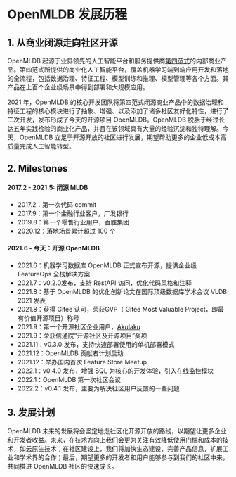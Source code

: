 # OpenMLDB 发展历程

## 1. 从商业闭源走向社区开源

OpenMLDB 起源于业界领先的人工智能平台和服务提供商[第四范式](https://www.4paradigm.com)的内部商业产品。第四范式所提供的商业化人工智能平台，覆盖机器学习端到端应用开发和落地的全流程，包括数据治理、特征工程、模型训练和推理、模型管理等各个方面。其产品在上百个企业级场景中得到部署和大规模应用。

2021 年，OpenMLDB 的核心开发团队将第四范式闭源商业产品中的数据治理和特征工程的核心模块进行了抽象、增强、以及添加了诸多社区友好化特性，进行了二次开发，发布形成了今天的开源项目  OpenMLDB。OpenMLDB 脱胎于经过长达五年实践检验的商业化产品，并且在该领域具有大量的经验沉淀和独特理解。今天，OpenMLDB 立足于开源开放的社区进行发展，期望帮助更多的企业低成本高质量完成人工智能转型。

## 2. Milestones

#### 2017.2 - 2021.5: 闭源 MLDB

- 2017.2：第一次代码 commit
- 2017.9：第一个金融行业客户，广发银行
- 2019.8：第一个零售行业用户，百胜集团
- 2020.12：落地场景累计超过 100 个

#### 2021.6 - 今天：开源 OpenMLDB

- 2021.6：机器学习数据库 OpenMLDB 正式宣布开源，提供企业级 FeatureOps 全栈解决方案
- 2021.7：v0.2.0发布，支持 RestAPI 访问，优化代码风格和注释
- 2021.8：基于 OpenMLDB 的优化创新论文在国际顶级数据库学术会议 VLDB 2021 发表
- 2021.8：获得 Gitee 认可，荣获GVP（ Gitee Most Valuable Project，即最有价值开源项目）称号
- 2021.9：第一个开源社区企业用户，[Akulaku](https://www.akulaku.com/)
- 2021.9：荣获信通院“开源社区及开源项目”奖项
- 2021.11：v0.3.0 发布，支持快速部署使用的单机部署模式
- 2021.12：OpenMLDB 贡献者计划启动
- 2021.12：举办国内首次 Feature Store Meetup
- 2022.1：v0.4.0 发布，增强 SQL 为核心的开发体验，引入在线监控模块
- 2022.1：OpenMLDB 第一次社区会议
- 2022.2：v0.4.1 发布，主要为解决社区用户反馈的一些问题

## 3. 发展计划

OpenMLDB 未来的发展将会坚定地走社区化开源开放的路线，以期望让更多企业和开发者收益。未来，在技术方向上我们会更为关注有效降低使用门槛和成本的技术，如云原生技术；在社区建设上，我们将加快生态建设，完善产品信息，扩展工业和学术界的合作；最后，期望更多的开发者和用户能够参与到我们的社区中来，共同推进 OpenMLDB 社区的快速成长。
